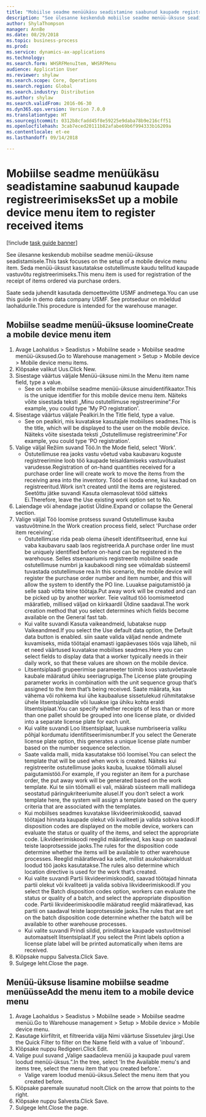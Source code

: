 ```yaml
--- 
title: "Mobiilse seadme menüükäsu seadistamine saabunud kaupade registreerimiseks"
description: "See ülesanne keskendub mobiilse seadme menüü-üksuse seadistamisele."
author: ShylaThompson
manager: AnnBe
ms.date: 08/29/2018
ms.topic: business-process
ms.prod: 
ms.service: dynamics-ax-applications
ms.technology: 
ms.search.form: WHSRFMenuItem, WHSRFMenu
audience: Application User
ms.reviewer: shylaw
ms.search.scope: Core, Operations
ms.search.region: Global
ms.search.industry: Distribution
ms.author: shylaw
ms.search.validFrom: 2016-06-30
ms.dyn365.ops.version: Version 7.0.0
ms.translationtype: HT
ms.sourcegitcommit: 0312b8cfadd45f8e59225e9daba78b9e216cff51
ms.openlocfilehash: 3cab7eced20111b82afabe69b6f994333b16209a
ms.contentlocale: et-ee
ms.lasthandoff: 09/14/2018

---
```

# <a name="set-up-a-mobile-device-menu-item-to-register-received-items"></a><span data-ttu-id="b8ad2-103">Mobiilse seadme menüükäsu seadistamine saabunud kaupade registreerimiseks</span><span class="sxs-lookup"><span data-stu-id="b8ad2-103">Set up a mobile device menu item to register received items</span></span>

[!include [task guide banner](../../includes/task-guide-banner.md)]

<span data-ttu-id="b8ad2-104">See ülesanne keskendub mobiilse seadme menüü-üksuse seadistamisele.</span><span class="sxs-lookup"><span data-stu-id="b8ad2-104">This task focuses on the setup of a mobile device menu item.</span></span> <span data-ttu-id="b8ad2-105">Seda menüü-üksust kasutatakse ostutellimuste kaudu tellitud kaupade vastuvõtu registreerimiseks.</span><span class="sxs-lookup"><span data-stu-id="b8ad2-105">This menu item is used for registration of the receipt of items ordered via purchase orders.</span></span> 

<span data-ttu-id="b8ad2-106">Saate seda juhendit kasutada demoettevõtte USMF andmetega.</span><span class="sxs-lookup"><span data-stu-id="b8ad2-106">You can use this guide in demo data company USMF.</span></span> <span data-ttu-id="b8ad2-107">See protseduur on mõeldud laohaldurile.</span><span class="sxs-lookup"><span data-stu-id="b8ad2-107">This procedure is intended for the warehouse manager.</span></span>


## <a name="create-a-mobile-device-menu-item"></a><span data-ttu-id="b8ad2-108">Mobiilse seadme menüü-üksuse loomine</span><span class="sxs-lookup"><span data-stu-id="b8ad2-108">Create a mobile device menu item</span></span>
1. <span data-ttu-id="b8ad2-109">Avage Laohaldus > Seadistus > Mobiilne seade > Mobiilse seadme menüü-üksused.</span><span class="sxs-lookup"><span data-stu-id="b8ad2-109">Go to Warehouse management > Setup > Mobile device > Mobile device menu items.</span></span>
2. <span data-ttu-id="b8ad2-110">Klõpsake valikut Uus.</span><span class="sxs-lookup"><span data-stu-id="b8ad2-110">Click New.</span></span>
3. <span data-ttu-id="b8ad2-111">Sisestage väärtus väljale Menüü-üksuse nimi.</span><span class="sxs-lookup"><span data-stu-id="b8ad2-111">In the Menu item name field, type a value.</span></span>
    * <span data-ttu-id="b8ad2-112">See on selle mobiilse seadme menüü-üksuse ainuidentifikaator.</span><span class="sxs-lookup"><span data-stu-id="b8ad2-112">This is the unique identifier for this mobile device menu item.</span></span> <span data-ttu-id="b8ad2-113">Näiteks võite sisestada teksti „Minu ostutellimuse registreerimine”.</span><span class="sxs-lookup"><span data-stu-id="b8ad2-113">For example, you could type 'My PO registration'.</span></span>  
4. <span data-ttu-id="b8ad2-114">Sisestage väärtus väljale Pealkiri.</span><span class="sxs-lookup"><span data-stu-id="b8ad2-114">In the Title field, type a value.</span></span>
    * <span data-ttu-id="b8ad2-115">See on pealkiri, mis kuvatakse kasutajale mobiilses seadmes.</span><span class="sxs-lookup"><span data-stu-id="b8ad2-115">This is the title, which will be displayed to the user on the mobile device.</span></span> <span data-ttu-id="b8ad2-116">Näiteks võite sisestada teksti „Ostutellimuse registreerimine”.</span><span class="sxs-lookup"><span data-stu-id="b8ad2-116">For example, you could type 'PO registration'.</span></span>  
5. <span data-ttu-id="b8ad2-117">Valige väljal Režiim suvand Töö.</span><span class="sxs-lookup"><span data-stu-id="b8ad2-117">In the Mode field, select 'Work'.</span></span>
    * <span data-ttu-id="b8ad2-118">Ostutellimuse rea jaoks vastu võetud vaba kaubavaru koguste registreerimine loob töö kaupade teisaldamiseks vastuvõtualast varudesse.</span><span class="sxs-lookup"><span data-stu-id="b8ad2-118">Registration of on-hand quantities received for a purchase order line will create work to move the items from the receiving area into the inventory.</span></span> <span data-ttu-id="b8ad2-119">Tööd ei looda enne, kui kaubad on registreeritud.</span><span class="sxs-lookup"><span data-stu-id="b8ad2-119">Work isn’t created until the items are registered.</span></span>  <span data-ttu-id="b8ad2-120">Seetõttu jätke suvandi Kasuta olemasolevat tööd sätteks Ei.</span><span class="sxs-lookup"><span data-stu-id="b8ad2-120">Therefore, leave the Use existing work option set to No.</span></span>  
6. <span data-ttu-id="b8ad2-121">Laiendage või ahendage jaotist Üldine.</span><span class="sxs-lookup"><span data-stu-id="b8ad2-121">Expand or collapse the General section.</span></span>
7. <span data-ttu-id="b8ad2-122">Valige väljal Töö loomise protsess suvand Ostutellimuse kauba vastuvõtmine.</span><span class="sxs-lookup"><span data-stu-id="b8ad2-122">In the Work creation process field, select 'Purchase order item receiving'.</span></span>
    * <span data-ttu-id="b8ad2-123">Ostutellimuse rida peab olema üheselt identifitseeritud, enne kui vaba kaubavaru saab laos registreerida.</span><span class="sxs-lookup"><span data-stu-id="b8ad2-123">A purchase order line must be uniquely identified before on-hand can be registered in the warehouse.</span></span> <span data-ttu-id="b8ad2-124">Selles stsenaariumis registreerib mobiilne seade ostutellimuse numbri ja kaubakoodi ning see võimaldab süsteemil tuvastada ostutellimuse rea.</span><span class="sxs-lookup"><span data-stu-id="b8ad2-124">In this scenario, the mobile device will register the purchase order number and item number, and this will allow the system to identify the PO line.</span></span> <span data-ttu-id="b8ad2-125">Luuakse paigutamistöö ja selle saab võtta teine töötaja.</span><span class="sxs-lookup"><span data-stu-id="b8ad2-125">Put away work will be created and can be picked up by another worker.</span></span>    <span data-ttu-id="b8ad2-126">Teie valitud töö loomismeetod määratleb, millised väljad on kiirkaardil Üldine saadaval.</span><span class="sxs-lookup"><span data-stu-id="b8ad2-126">The work creation method that you select determines which fields become available on the General fast tab.</span></span>  
    * <span data-ttu-id="b8ad2-127">Kui valite suvandi Kasuta vaikeandmeid, lubatakse nupp Vaikeandmed.</span><span class="sxs-lookup"><span data-stu-id="b8ad2-127">If you select the Use default data option, the Default data button is enabled.</span></span> <span data-ttu-id="b8ad2-128">siin saate valida väljad nende andmete kuvamiseks, mida töötajal enamasti igapäevases töös vaja läheb, nii et need väärtused kuvatakse mobiilses seadmes.</span><span class="sxs-lookup"><span data-stu-id="b8ad2-128">Here you can select fields to display data that a worker typically needs in their daily work, so that these values are shown on the mobile device.</span></span>  
    * <span data-ttu-id="b8ad2-129">Litsentsiplaadi grupeerimise parameeter toimib koos vastuvõetavale kaubale määratud ühiku seeriagrupiga.</span><span class="sxs-lookup"><span data-stu-id="b8ad2-129">The License plate grouping parameter  works in combination with the unit sequence group that’s assigned to the item that’s being received.</span></span> <span data-ttu-id="b8ad2-130">Saate määrata, kas vähema või rohkema kui ühe kaubaaluse sissetulekud rühmitatakse ühele litsentsiplaadile või luuakse iga ühiku kohta eraldi litsentsiplaat.</span><span class="sxs-lookup"><span data-stu-id="b8ad2-130">You can specify whether receipts of less than or more than one pallet should be grouped into one license plate, or divided into a separate license plate for each unit.</span></span>  
    * <span data-ttu-id="b8ad2-131">Kui valite suvandi Loo litsentsiplaat, luuakse numbriseeria valiku põhjal kordumatu identifitseerimisnumber.</span><span class="sxs-lookup"><span data-stu-id="b8ad2-131">If you select the Generate license plate  option, this generates a unique license plate number based on the number sequence selection.</span></span>   
    * <span data-ttu-id="b8ad2-132">Saate valida malli, mida kasutatakse töö loomisel.</span><span class="sxs-lookup"><span data-stu-id="b8ad2-132">You can select the template that will be used when work is created.</span></span> <span data-ttu-id="b8ad2-133">Näiteks kui registreerite ostutellimuse jaoks kauba, luuakse töömalli alusel paigutamistöö.</span><span class="sxs-lookup"><span data-stu-id="b8ad2-133">For example, if you register an item for a purchase order, the put away work will be generated based on the work template.</span></span> <span data-ttu-id="b8ad2-134">Kui te siin töömalli ei vali, määrab süsteem malli mallidega seostatud päringukriteeriumite alusel.</span><span class="sxs-lookup"><span data-stu-id="b8ad2-134">If you don’t select a work template here, the system will assign a template based on the query criteria that are associated with the templates.</span></span>  
    * <span data-ttu-id="b8ad2-135">Kui mobiilses seadmes kuvatakse likvideerimiskoodid, saavad töötajad hinnata kaupade olekut või kvaliteeti ja valida sobiva koodi.</span><span class="sxs-lookup"><span data-stu-id="b8ad2-135">If disposition codes are displayed on the mobile device, workers can evaluate the status or quality of the items, and select the appropriate code.</span></span> <span data-ttu-id="b8ad2-136">Likvideerimiskoodi reeglid määratlevad, kas kaup on saadaval teiste laoprotsesside jaoks.</span><span class="sxs-lookup"><span data-stu-id="b8ad2-136">The rules for  the disposition code determine whether the items will be available to other warehouse processes.</span></span> <span data-ttu-id="b8ad2-137">Reeglid määratlevad ka selle, millist asukohakorraldust loodud töö jaoks kasutatakse.</span><span class="sxs-lookup"><span data-stu-id="b8ad2-137">The rules also determine which location directive is used for the work that’s created.</span></span>   
    * <span data-ttu-id="b8ad2-138">Kui valite suvandi Partii likvideerimiskoodid, saavad töötajad hinnata partii olekut või kvaliteeti ja valida sobiva likvideerimiskoodi.</span><span class="sxs-lookup"><span data-stu-id="b8ad2-138">If you select the Batch disposition codes option, workers can evaluate the status or quality of a batch, and select the appropriate disposition code.</span></span>  <span data-ttu-id="b8ad2-139">Partii likvideerimiskoodile määratud reeglid määratlevad, kas partii on saadaval teiste laoprotsesside jaoks.</span><span class="sxs-lookup"><span data-stu-id="b8ad2-139">The rules that are set on the batch disposition code determine whether the batch will be available to other warehouse processes.</span></span>  
    * <span data-ttu-id="b8ad2-140">Kui valite suvandi Prindi sildid, prinditakse kaupade vastuvõtmisel automaatselt litsentsiplaat.</span><span class="sxs-lookup"><span data-stu-id="b8ad2-140">If you select the Print labels option a license plate label will be printed automatically when items are received.</span></span>  
8. <span data-ttu-id="b8ad2-141">Klõpsake nuppu Salvesta.</span><span class="sxs-lookup"><span data-stu-id="b8ad2-141">Click Save.</span></span>
9. <span data-ttu-id="b8ad2-142">Sulgege leht.</span><span class="sxs-lookup"><span data-stu-id="b8ad2-142">Close the page.</span></span>

## <a name="add-the-menu-item-to-a-mobile-device-menu"></a><span data-ttu-id="b8ad2-143">Menüü-üksuse lisamine mobiilse seadme menüüsse</span><span class="sxs-lookup"><span data-stu-id="b8ad2-143">Add the menu item to a mobile device menu</span></span>
1. <span data-ttu-id="b8ad2-144">Avage Laohaldus > Seadistus > Mobiilne seade > Mobiilse seadme menüü.</span><span class="sxs-lookup"><span data-stu-id="b8ad2-144">Go to Warehouse management > Setup > Mobile device > Mobile device menu.</span></span>
2. <span data-ttu-id="b8ad2-145">Kasutage kiirfiltrit, et filtreerida välja Nimi väärtuse Sissetulev järgi.</span><span class="sxs-lookup"><span data-stu-id="b8ad2-145">Use the Quick Filter to filter on the Name field with a value of 'inbound'.</span></span>
3. <span data-ttu-id="b8ad2-146">Klõpsake nuppu Redigeeri.</span><span class="sxs-lookup"><span data-stu-id="b8ad2-146">Click Edit.</span></span>
4. <span data-ttu-id="b8ad2-147">Valige puul suvand „Valige saadaoleva menüü ja kaupade puul varem loodud menüü-üksus.”.</span><span class="sxs-lookup"><span data-stu-id="b8ad2-147">In the tree, select 'In the Available menu's and items tree, select the menu item that you created before.'.</span></span>
    * <span data-ttu-id="b8ad2-148">Valige varem loodud menüü-üksus.</span><span class="sxs-lookup"><span data-stu-id="b8ad2-148">Select the menu item that you created before.</span></span>  
5. <span data-ttu-id="b8ad2-149">Klõpsake paremale suunatud noolt.</span><span class="sxs-lookup"><span data-stu-id="b8ad2-149">Click on the arrow that points to the right.</span></span>
6. <span data-ttu-id="b8ad2-150">Klõpsake nuppu Salvesta.</span><span class="sxs-lookup"><span data-stu-id="b8ad2-150">Click Save.</span></span>
7. <span data-ttu-id="b8ad2-151">Sulgege leht.</span><span class="sxs-lookup"><span data-stu-id="b8ad2-151">Close the page.</span></span>


